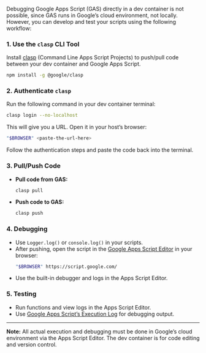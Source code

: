 Debugging Google Apps Script (GAS) directly in a dev container is not possible, since GAS runs in Google’s cloud environment, not locally. However, you can develop and test your scripts using the following workflow:

### 1. Use the `clasp` CLI Tool

Install [clasp](https://github.com/google/clasp) (Command Line Apps Script Projects) to push/pull code between your dev container and Google Apps Script.

```sh
npm install -g @google/clasp
```

### 2. Authenticate `clasp`

Run the following command in your dev container terminal:

```sh
clasp login --no-localhost
```

This will give you a URL. Open it in your host’s browser:

```sh
"$BROWSER" <paste-the-url-here>
```

Follow the authentication steps and paste the code back into the terminal.

### 3. Pull/Push Code

- **Pull code from GAS:**  
  ```sh
  clasp pull
  ```
- **Push code to GAS:**  
  ```sh
  clasp push
  ```

### 4. Debugging

- Use `Logger.log()` or `console.log()` in your scripts.
- After pushing, open the script in the [Google Apps Script Editor](https://script.google.com/) in your browser:
  ```sh
  "$BROWSER" https://script.google.com/
  ```
- Use the built-in debugger and logs in the Apps Script Editor.

### 5. Testing

- Run functions and view logs in the Apps Script Editor.
- Use [Google Apps Script’s Execution Log](https://developers.google.com/apps-script/guides/logging) for debugging output.

---

**Note:** All actual execution and debugging must be done in Google’s cloud environment via the Apps Script Editor. The dev container is for code editing and version control.